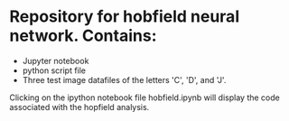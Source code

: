 # Repository for hobfield neural network. Contains:
* Jupyter notebook
* python script file
* Three test image datafiles of the letters 'C', 'D', and 'J'.

Clicking on the ipython notebook file hobfield.ipynb will display the code associated with the hopfield analysis. 
